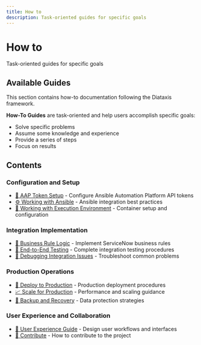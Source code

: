 ```yaml
---
title: How to
description: Task-oriented guides for specific goals
---
```


# How to

Task-oriented guides for specific goals

## Available Guides

This section contains how-to documentation following the Diataxis framework.


**How-To Guides** are task-oriented and help users accomplish specific goals:
- Solve specific problems
- Assume some knowledge and experience
- Provide a series of steps
- Focus on results

## Contents

### Configuration and Setup
- [🔑 AAP Token Setup](./aap-token-setup.md) - Configure Ansible Automation Platform API tokens
- [⚙️ Working with Ansible](./working-with-ansible.md) - Ansible integration best practices
- [🐳 Working with Execution Environment](./working-with-execution-environment.md) - Container setup and configuration

### Integration Implementation  
- [🔧 Business Rule Logic](./business-rule-logic.md) - Implement ServiceNow business rules
- [🎯 End-to-End Testing](./end-to-end-testing.md) - Complete integration testing procedures
- [🐛 Debugging Integration Issues](./debugging-integration-issues.md) - Troubleshoot common problems

### Production Operations
- [🚀 Deploy to Production](./deploy-to-production.md) - Production deployment procedures
- [📈 Scale for Production](./scale-for-production.md) - Performance and scaling guidance
- [💾 Backup and Recovery](./backup-and-recovery.md) - Data protection strategies

### User Experience and Collaboration
- [👥 User Experience Guide](./user-experience-guide.md) - Design user workflows and interfaces
- [🤝 Contribute](./contribute.md) - How to contribute to the project
